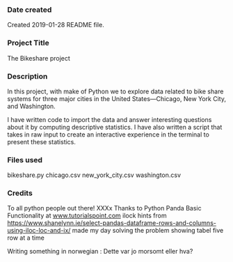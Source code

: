 ### Date created
Created 2019-01-28 README file.

### Project Title
The Bikeshare project

### Description
In this project, with make of Python we to explore data related to bike share systems for three major cities in the United States—Chicago, New York City, and Washington.

I have written code to import the data and answer interesting questions about it by computing descriptive statistics.
I have also written a script that takes in raw input to create an interactive experience in the terminal to present these statistics.

### Files used
bikeshare.py
chicago.csv
new_york_city.csv
washington.csv

### Credits
To all python people out there! XXXx
Thanks to Python Panda Basic Functionality at www.tutorialspoint.com
ilock hints from https://www.shanelynn.ie/select-pandas-dataframe-rows-and-columns-using-iloc-loc-and-ix/ made my day solving the problem showing tabel five row at a time

Writing something in norwegian : Dette var jo morsomt eller hva?
